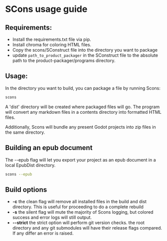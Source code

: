 # SCons usage guide

## Requirements:
- Install the requirements.txt file via pip.
- Install chroma for coloring HTML files.
- Copy the scons/SConstruct file into the directory you want to package
- update `path_to_product_packager` in the SConstruct file to the absolute path to the product-packager/programs directory.

## Usage:

In the directory you want to build, you can package a file by running Scons:

```sh
scons 
```

A 'dist' directory will be created where packaged files will go. The program will convert any markdown files in a contents directory into formatted HTML files.

Additionally, Scons will bundle any present Godot projects into zip files in the same directory.

## Building an epub document

The --epub flag will let you export your project as an epub document in a local EpubDist directory.

```sh
scons --epub
```

## Build options

- **-c** the clean flag will remove all installed files in the build and dist directory. This is useful for proceeding to do a complete rebuild
- **-s** the silent flag will mute the majority of Scons logging, but colored success and error logs will still output.
- **--strict** the strict option will perform git version checks. the root directory and any git submodules will have their release flags compared. If any differ an error is raised.